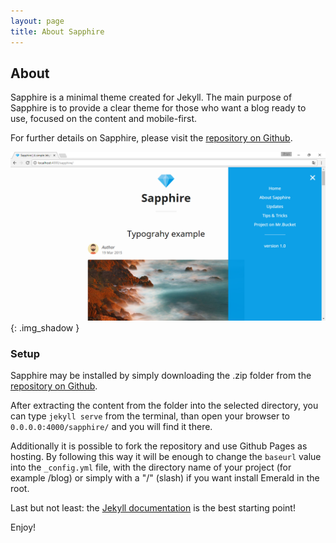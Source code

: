 ```yaml
---
layout: page
title: About Sapphire
---
```

## About
Sapphire is a minimal theme created for Jekyll. The main purpose of Sapphire is to provide a clear theme for those who want a blog ready to use, focused on the content and mobile-first.

For further details on Sapphire, please visit the [repository on Github](https://github.com/).

![Sapphire](img/sapphire01.png){: .img_shadow }

### Setup
Sapphire may be installed by simply downloading the .zip folder from the [repository on Github](https://github.com/).

After extracting the content from the folder into the selected directory, you can type ``jekyll serve`` from the terminal, than open your browser to ``0.0.0.0:4000/sapphire/`` and you will find it there.

Additionally it is possible to fork the repository and use Github Pages as hosting. By following this way it will be enough to change the ``baseurl`` value into the ``_config.yml`` file, with the directory name of your project (for example /blog) or simply with a "/" (slash) if you want install Emerald in the root.

Last but not least: the [Jekyll documentation](http://jekyllrb.com) is the best starting point!

Enjoy!
